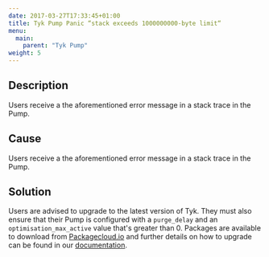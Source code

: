 ```yaml
---
date: 2017-03-27T17:33:45+01:00
title: Tyk Pump Panic “stack exceeds 1000000000-byte limit“
menu:
  main:
    parent: "Tyk Pump"
weight: 5 
---
```


## Description

Users receive a the aforementioned error message in a stack trace in the Pump.

## Cause

Users receive a the aforementioned error message in a stack trace in the Pump.

## Solution

Users are advised to upgrade to the latest version of Tyk. They must also ensure that their Pump is configured with a `purge_delay` and an `optimisation_max_active` value that's greater than 0. Packages are available to download from [Packagecloud.io][1] and further details on how to upgrade can be found in our [documentation][2].

 [1]: https://packagecloud.io/tyk
 [2]: /upgrading-v2-3-v2-2/